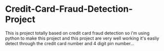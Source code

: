 # Credit-Card-Fraud-Detection-Project

This is project totally based on credit card fraud detection so i'm using python to make this project and this project are very well working it's easliy detect through the credit card number and 4 digit pin number...
